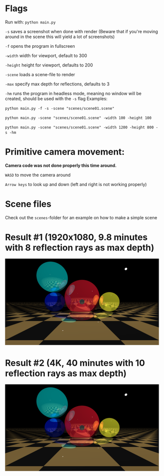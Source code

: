 # Flags
Run with: `python main.py`

`-s` saves a screenshot when done with render (Beware that if you're moving around in the scene this will yield a lot of screenshots)

`-f` opens the program in fullscreen

`-width` width for viewport, default to 300

`-height` height for viewport, defaults to 200

`-scene` loads a scene-file to render

`-max` specify max depth for reflections, defaults to 3

`-hm` runs the program in headless mode, meaning no window will be created, should be used with the `-s` flag
Examples:

`python main.py -f -s -scene "scenes/scene01.scene"`

`python main.py -scene "scenes/scene01.scene" -width 100 -height 100`

`python main.py -scene "scenes/scene01.scene" -width 1200 -height 800 -s -hm`

# Primitive camera movement:
**Camera code was not done properly this time around.**

`WASD` to move the camera around

`Arrow keys` to look up and down (left and right is not working properly)

# Scene files
Check out the `scenes`-folder for an example on how to make a simple scene

# Result #1 (1920x1080, 9.8 minutes with 8 reflection rays as max depth)
![1920x1080](screenshots/finale.png)

# Result #2 (4K, 40 minutes with 10 reflection rays as max depth)
![3840x2160](screenshots/4K.png)